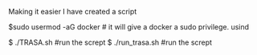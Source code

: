 Making it easier I have created a script 

$sudo usermod -aG docker <username> # it will give a docker a sudo privilege. 
usind   

$ ./TRASA.sh #run the scrept 
$ ./run_trasa.sh #run the scrept 
